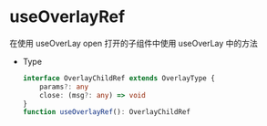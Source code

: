# useOverlayRef

在使用 useOverLay open 打开的子组件中使用 useOverLay 中的方法

-   Type
    ```ts
    interface OverlayChildRef extends OverlayType {
        params?: any
        close: (msg?: any) => void
    }
    function useOverlayRef(): OverlayChildRef
    ```
